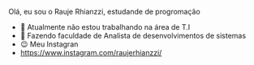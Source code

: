 Olá, eu sou o Rauje Rhianzzi, estudande de progromação

- 🔭 Atualmente não estou trabalhando na área de T.I
- 🌱 Fazendo faculdade de Analista de desenvolvimentos de sistemas
- 😉 Meu Instagran
- https://www.instagram.com/raujerhianzzi/

 
